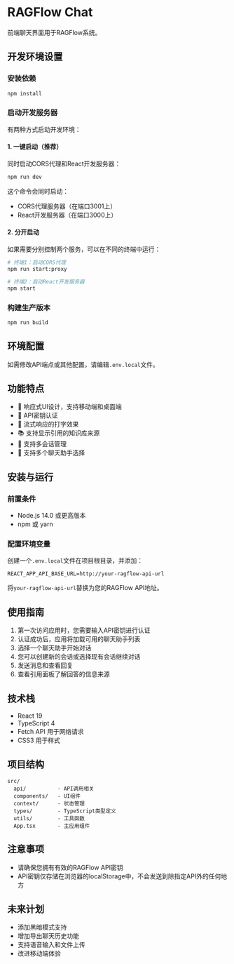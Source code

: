# RAGFlow Chat

前端聊天界面用于RAGFlow系统。

## 开发环境设置

### 安装依赖

```bash
npm install
```

### 启动开发服务器

有两种方式启动开发环境：

#### 1. 一键启动（推荐）

同时启动CORS代理和React开发服务器：

```bash
npm run dev
```

这个命令会同时启动：
- CORS代理服务器（在端口3001上）
- React开发服务器（在端口3000上）

#### 2. 分开启动

如果需要分别控制两个服务，可以在不同的终端中运行：

```bash
# 终端1：启动CORS代理
npm run start:proxy

# 终端2：启动React开发服务器
npm start
```

### 构建生产版本

```bash
npm run build
```

## 环境配置

如需修改API端点或其他配置，请编辑`.env.local`文件。

## 功能特点

- 📱 响应式UI设计，支持移动端和桌面端
- 🔑 API密钥认证
- 💬 流式响应的打字效果
- 📚 支持显示引用的知识库来源
- 📝 支持多会话管理
- 🤖 支持多个聊天助手选择

## 安装与运行

### 前置条件

- Node.js 14.0 或更高版本
- npm 或 yarn

### 配置环境变量

创建一个`.env.local`文件在项目根目录，并添加：

```
REACT_APP_API_BASE_URL=http://your-ragflow-api-url
```

将`your-ragflow-api-url`替换为您的RAGFlow API地址。

## 使用指南

1. 第一次访问应用时，您需要输入API密钥进行认证
2. 认证成功后，应用将加载可用的聊天助手列表
3. 选择一个聊天助手开始对话
4. 您可以创建新的会话或选择现有会话继续对话
5. 发送消息和查看回复
6. 查看引用面板了解回答的信息来源

## 技术栈

- React 19
- TypeScript 4
- Fetch API 用于网络请求
- CSS3 用于样式

## 项目结构

```
src/
  api/          - API调用相关
  components/   - UI组件
  context/      - 状态管理
  types/        - TypeScript类型定义
  utils/        - 工具函数
  App.tsx       - 主应用组件
```

## 注意事项

- 请确保您拥有有效的RAGFlow API密钥
- API密钥仅存储在浏览器的localStorage中，不会发送到除指定API外的任何地方

## 未来计划

- 添加黑暗模式支持
- 增加导出聊天历史功能
- 支持语音输入和文件上传
- 改进移动端体验
